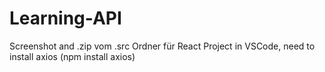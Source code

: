 # Learning-API
Screenshot and .zip vom .src Ordner für React Project in VSCode, need to install axios (npm install axios)
